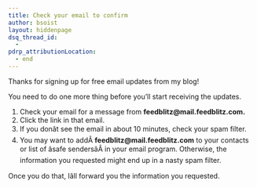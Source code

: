 ```yaml
---
title: Check your email to confirm
author: bsoist
layout: hiddenpage
dsq_thread_id:
  -
pdrp_attributionLocation:
  - end
---
```

Thanks for signing up for free email updates from my blog!

You need to do one more thing before you&#8217;ll start receiving the updates.

<div>
  <ol>
    <li>
      Check your email for a message from <strong>feedblitz@mail.feedblitz.com.</strong>
    </li>
    <li>
      Click the link in that email.
    </li>
    <li>
      If you donât see the email in about 10 minutes, check your spam filter.
    </li>
    <li>
      You may want to addÂ <strong>feedblitz@mail.feedblitz.com</strong> to your contacts or list of âsafe sendersâÂ in your email program. Otherwise, the information you requested might end up in a nasty spam filter.
    </li>
  </ol>

  <p>
    Once you do that, Iâll forward you the information you requested.
  </p>
</div>

&nbsp;

